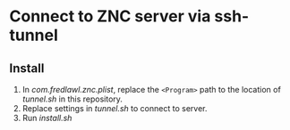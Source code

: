 # Connect to ZNC server via ssh-tunnel

## Install

1. In _com.fredlawl.znc.plist_, replace the `<Program>` path to the location of
_tunnel.sh_ in this repository.
1. Replace settings in _tunnel.sh_ to connect to server.
1. Run _install.sh_
